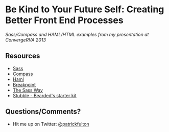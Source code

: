 # Be Kind to Your Future Self: Creating Better Front End Processes
*Sass/Compass and HAML/HTML examples from my presentation at ConvergeRVA 2013*

## Resources
* [Sass](http://sass-lang.com/)
* [Compass](http://compass-style.org/)
* [Haml](http://haml.info/)
* [Breakpoint](http://breakpoint-sass.com/)
* [The Sass Way](http://thesassway.com/)
* [Stubble - Bearded's starter kit](https://github.com/beardedstudio/stubble)

## Questions/Comments?
* Hit me up on Twitter: [@patrickfulton](http://twitter.com/patrickfulton)
